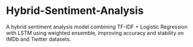 # Hybrid-Sentiment-Analysis
A hybrid sentiment analysis model combining TF-IDF + Logistic Regression with LSTM using weighted ensemble, improving accuracy and stability on IMDb and Twitter datasets.
